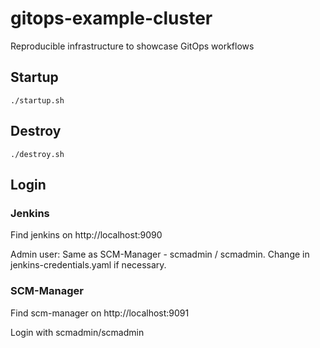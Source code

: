 # gitops-example-cluster
Reproducible infrastructure to showcase GitOps workflows

## Startup

`./startup.sh`

## Destroy

`./destroy.sh`

## Login

### Jenkins

Find jenkins on http://localhost:9090

Admin user: Same as SCM-Manager - scmadmin / scmadmin.
Change in jenkins-credentials.yaml if necessary.

### SCM-Manager

Find scm-manager on http://localhost:9091

Login with scmadmin/scmadmin